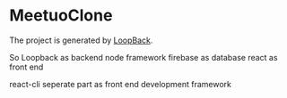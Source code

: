 # MeetuoClone

The project is generated by [LoopBack](http://loopback.io).

So Loopback as backend node framework
firebase as database
react as front end

react-cli seperate part as front end development framework
